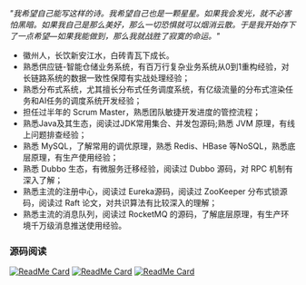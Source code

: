 *"我希望自己能写这样的诗。我希望自己也是一颗星星。如果我会发光，就不必害怕黑暗。如果我自己是那么美好，那么一切恐惧就可以烟消云散。于是我开始存下了一点希望—如果我能做到，那么我就战胜了寂寞的命运。"*

+ 徽州人，长饮新安江水，白砖青瓦下成长。
+ 熟悉供应链-智能仓储业务系统，有百万行复杂业务系统从0到1重构经验，对长链路系统的数据一致性保障有实战处理经验；
+ 熟悉分布式系统，尤其擅长分布式任务调度系统，有亿级流量的分布式渲染任务和AI任务的调度系统开发经验；
+ 担任过半年的 Scrum Master，熟悉团队敏捷开发进度的管控流程；
+ 熟悉Java及其生态，阅读过JDK常用集合、并发包源码;熟悉 JVM 原理，有线上问题排查经验；
+ 熟悉 MySQL，了解常用的调优原理，熟悉 Redis、HBase 等NoSQL，熟悉底层原理，有生产使用经验；
+ 熟悉 Dubbo 生态，有微服务迁移经验，阅读过 Dubbo 源码，对 RPC 机制有深入了解；
+ 熟悉主流的注册中心，阅读过 Eureka源码，阅读过 ZooKeeper 分布式锁源码，阅读过 Raft 论文，对共识算法有比较深入的理解；
+ 熟悉主流的消息队列，阅读过 RocketMQ 的源码，了解底层原理，有生产环境千万级消息推送使用经验。


### 源码阅读

[![ReadMe Card](https://github-readme-stats-git-masterrstaa-rickstaa.vercel.app/api/pin/?username=PansonPanson&repo=RocketMQ-Reading)](https://github.com/PansonPanson/RocketMQ-Reading)
[![ReadMe Card](https://github-readme-stats-git-masterrstaa-rickstaa.vercel.app/api/pin/?username=PansonPanson&repo=redis-7-sourcode-reading)](https://github.com/PansonPanson/redis-7-sourcode-reading)
[![ReadMe Card](https://github-readme-stats-git-masterrstaa-rickstaa.vercel.app/api/pin/?username=PansonPanson&repo=dubbo-3.2.11)](https://github.com/PansonPanson/dubbo-3.2.11)


